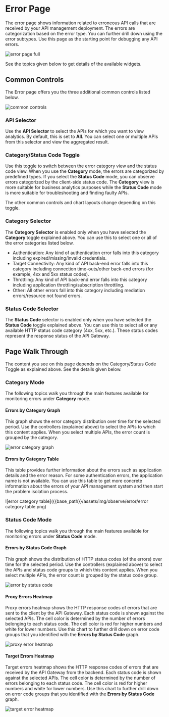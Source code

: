 # Error Page

The error page shows information related to erroneous API calls that are received by your API management deployment. The errors are categorization based on the error type. You can further drill down using the error subtypes. Use this page as the starting point for debugging any API errors. 

![error page full]({{base_path}}/assets/img/observe/error/error-page-full.png)

See the topics given below to get details of the available widgets.

## Common Controls

The Error page offers you the three additional common controls listed below.

![common controls]({{base_path}}/assets/img/observe/error/common-controls.png)

### API Selector
Use the **API Selector** to select the APIs for which you want to view analytics. By default, this is set to **All**. You can select one or multiple APIs from this selector and view the aggregated result.

### Category/Status Code Toggle
Use this toggle to switch between the error category view and the status code view. When you use the **Category** mode, the errors are categorized by predefined types. 
If you select the **Status Code** mode, you can observe errors categorized by the client-side status code. The **Category** view is more suitable for business analytics purposes while the **Status Code** mode is more suitable for troubleshooting and finding faulty APIs. 

The other common controls and chart layouts change depending on this toggle. 

### Category Selector
The **Category Selector** is enabled only when you have selected the **Category** toggle explained above. You can use this to select one or all of the error categories listed below.
- Authentication: Any kind of authentication error falls into this category including expired/missing/invalid credentials.
- Target Connectivity: Any kind of API back-end error falls into this category including connection time-outs/other back-end errors (for example, 4xx and 5xx status codes).
- Throttling: Any kind of API back-end error falls into this category including application throttling/subscription throttling.
- Other: All other errors fall into this category including mediation errors/resource not found errors.

### Status Code Selector
The **Status Code** selector is enabled only when you have selected the **Status Code** toggle explained above. You can use this to select all or any available HTTP status code category (4xx, 5xx, etc.). These status codes represent the response status of the API Gateway.

## Page Walk Through
The content you see on this page depends on the Category/Status Code Toggle as explained above. See the details given below.

### Category Mode
The following topics walk you through the main features available for monitoring errors under **Category** mode.

#### Errors by Category Graph
This graph shows the error category distribution over time for the selected period. Use the controllers (explained above) to select the APIs to which this content applies.
When you select multiple APIs, the error count is grouped by the category.

![error category graph]({{base_path}}/assets/img/observe/error/error-category-graph.png)
#### Errors by Category Table   
This table provides further information about the errors such as application details and the error reason. For some authentication errors, the application name is not available.
You can use this table to get more concrete information about the errors of your API management system and then start the problem isolation process.

![error category table]({{base_path}}/assets/img/observe/error/error category table.png)
### Status Code Mode
The following topics walk you through the main features available for monitoring errors under **Status Code** mode.

#### Errors by Status Code Graph
This graph shows the distribution of HTTP status codes (of the errors) over time for the selected period. Use the controllers (explained above) to select the APIs and status code groups to which this content applies.
When you select multiple APIs, the error count is grouped by the status code group.

![error by status code]({{base_path}}/assets/img/observe/error/error-by-status-code.png)
#### Proxy Errors Heatmap
Proxy errors heatmap shows the HTTP response codes of errors that are sent to the client by the API Gateway. Each status code is shown against the selected APIs.
The cell color is determined by the number of errors belonging to each status code. The cell color is red for higher numbers and white for lower numbers.
Use this chart to further drill down on error code groups that you identified with the **Errors by Status Code** graph.

![proxy error heatmap]({{base_path}}/assets/img/observe/error/proxy-error-heatmap.png)
#### Target Errors Heatmap
Target errors heatmap shows the HTTP response codes of errors that are received by the API Gateway from the backend. Each status code is shown against the selected APIs.
The cell color is determined by the number of errors belonging to each status code. The cell color is red for higher numbers and white for lower numbers.
Use this chart to further drill down on error code groups that you identified with the **Errors by Status Code** graph.

![target error heatmap]({{base_path}}/assets/img/observe/error/target-error-heatmap.png)
